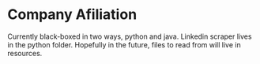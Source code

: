 # Company Afiliation

Currently black-boxed in two ways, python and java. Linkedin scraper lives in the python folder. Hopefully in the future, files to read from will live in resources.